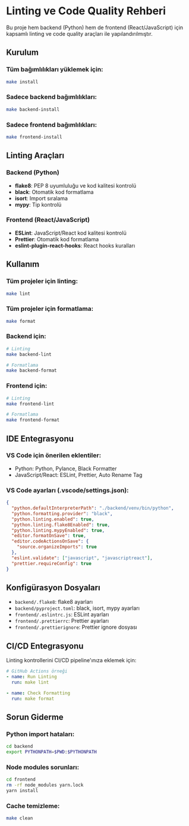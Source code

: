 # Linting ve Code Quality Rehberi

Bu proje hem backend (Python) hem de frontend (React/JavaScript) için kapsamlı linting ve code quality araçları ile yapılandırılmıştır.

## Kurulum

### Tüm bağımlılıkları yüklemek için:
```bash
make install
```

### Sadece backend bağımlılıkları:
```bash
make backend-install
```

### Sadece frontend bağımlılıkları:
```bash
make frontend-install
```

## Linting Araçları

### Backend (Python)
- **flake8**: PEP 8 uyumluluğu ve kod kalitesi kontrolü
- **black**: Otomatik kod formatlama
- **isort**: Import sıralama
- **mypy**: Tip kontrolü

### Frontend (React/JavaScript)
- **ESLint**: JavaScript/React kod kalitesi kontrolü
- **Prettier**: Otomatik kod formatlama
- **eslint-plugin-react-hooks**: React hooks kuralları

## Kullanım

### Tüm projeler için linting:
```bash
make lint
```

### Tüm projeler için formatlama:
```bash
make format
```

### Backend için:
```bash
# Linting
make backend-lint

# Formatlama
make backend-format
```

### Frontend için:
```bash
# Linting
make frontend-lint

# Formatlama
make frontend-format
```

## IDE Entegrasyonu

### VS Code için önerilen eklentiler:
- Python: Python, Pylance, Black Formatter
- JavaScript/React: ESLint, Prettier, Auto Rename Tag

### VS Code ayarları (.vscode/settings.json):
```json
{
  "python.defaultInterpreterPath": "./backend/venv/bin/python",
  "python.formatting.provider": "black",
  "python.linting.enabled": true,
  "python.linting.flake8Enabled": true,
  "python.linting.mypyEnabled": true,
  "editor.formatOnSave": true,
  "editor.codeActionsOnSave": {
    "source.organizeImports": true
  },
  "eslint.validate": ["javascript", "javascriptreact"],
  "prettier.requireConfig": true
}
```

## Konfigürasyon Dosyaları

- `backend/.flake8`: flake8 ayarları
- `backend/pyproject.toml`: black, isort, mypy ayarları
- `frontend/.eslintrc.js`: ESLint ayarları
- `frontend/.prettierrc`: Prettier ayarları
- `frontend/.prettierignore`: Prettier ignore dosyası

## CI/CD Entegrasyonu

Linting kontrollerini CI/CD pipeline'ınıza eklemek için:

```yaml
# GitHub Actions örneği
- name: Run Linting
  run: make lint

- name: Check Formatting
  run: make format
```

## Sorun Giderme

### Python import hataları:
```bash
cd backend
export PYTHONPATH=$PWD:$PYTHONPATH
```

### Node modules sorunları:
```bash
cd frontend
rm -rf node_modules yarn.lock
yarn install
```

### Cache temizleme:
```bash
make clean
```
